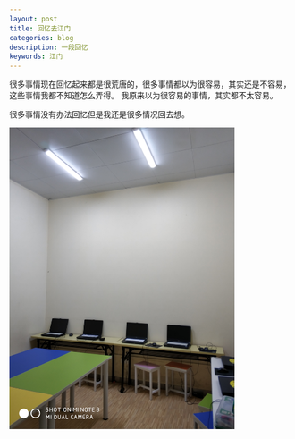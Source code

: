 ```yaml
---
layout: post
title: 回忆去江门
categories: blog
description: 一段回忆
keywords: 江门
---
```


很多事情现在回忆起来都是很荒唐的，很多事情都以为很容易，其实还是不容易，这些事情我都不知道怎么弄得。
我原来以为很容易的事情，其实都不太容易。

很多事情没有办法回忆但是我还是很多情况回去想。

<img src="/images/blog/IMG_20180614_190823_HHT.jpg" width="80%" alt="江门教室" />
